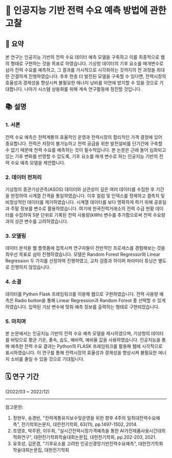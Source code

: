 # 🔋 인공지능 기반 전력 수요 예측 방법에 관한 고찰

## 📃 요약
본 연구는 인공지능 기반의 전력 수요 데이터 예측 모델을 구축하고 이를 최종적으로 웹의 형태로 구현하는 것을 목표로 하였습니다. 기상청 데이터의 기후 요소를 매개변수로 삼아 전력 수요를 예측하고, 그 결과를 가시적으로 시각화하는 것까지의 전 과정을 최대한 간결하게 진행하였습니다. 추후 한층 더 발전된 모델을 구축할 수 있다면, 전력시장의 효율성과 경제성을 향상시켜 불필요한 에너지 낭비를 미연에 방지할 수 있을 것으로 기대합니다. 나아가 시스템 상용화를 위해 계속 연구활동에 정진할 것입니다.

## 📚 설명

### 1. 서론
전력 수요 예측은 전력계통의 효율적인 운영과 전력시장의 합리적인 가격 결정에 있어 중요합니다. 전력은 저장이 불가능하고 전력 공급을 위한 발전설비를 단기간에 구축할 수 없기 때문에 전력 수요를 예측하는 것이 필수적입니다. 본 논문은 근래 들어 심화되고 있는 기후 변화를 반영할 수 있도록, 기후 요소를 매개 변수로 하는 인공지능 기반의 전력 수요 예측 모델을 제안합니다.

### 2. 데이터 전처리
기상청의 종관기상관측(ASOS) 데이터와 상관성이 깊은 여러 데이터를 수집한 후 기간을 한정하여 시계열 간격을 통일하였습니다. 이후 컬럼 및 인덱스를 정제하고 결측치 및 비정상적인 데이터를 제거하였습니다. 시계열 데이터를 보다 명확하게 하기 위해 공휴일과 주말 정보를 변수로 활용하였습니다. 여기에 한국전력거래소의 전력 수급 현황 데이터를 수집하여 5분 단위로 기록된 전력 사용량(kWh) 변수를 추가함으로써 전력 수요량과의 상관 변수를 고려하였습니다.

### 3. 모델링
데이터 분석을 웹 플랫폼에 접목시켜 연구자들이 전반적인 프로세스를 경험해보는 것을 최우선 목표로 삼아 진행하였습니다. 모델은 Random Forest Regressor와 Linear Regression 두 가지를 선정하여 진행하였고, 교차 검증과 하이퍼 파라미터 튜닝은 별도로 진행하지 않았습니다.

### 4. 소결
데이터를 Python Flask 프레임워크를 이용해 웹으로 구현하였습니다. 전력 사용량 예측은 Radio button을 통해 Linear Regression과 Random Forest 중 선택할 수 있게 하였습니다. 입력된 기상 변수에 맞춰 예측 정보를 출력하는 형태로 구현되었습니다.

### 5. 마치며
본 논문에서는 인공지능 기반의 전력 수요 예측 모델을 제시하였으며, 기상청의 데이터를 바탕으로 평균 기온, 풍속, 습도, 예비력, 예비율 값을 사용하였습니다. 인공지능을 통해 예측한 전력 수요 결과는 Python의 FLASK 프레임워크를 활용해 웹에 시각적으로 표시하였습니다. 이 연구를 통해 전력시장의 효율성과 경제성을 향상시켜 불필요한 에너지 소비를 줄일 수 있을 것으로 기대됩니다.

## 🗓️ 연구 기간
(2022/03 ~ 2022/12)

---

참고문헌:
1. 정현우, 송경빈, "전력계통유지보수및운영을 위한 향후 4주의 일최대전력수요예측", 전기학회논문지, 대한전기학회, 63(11), pp.1497-1502, 2014.
2. 조영호, 박주환, 이두희, "실시간전력시장가격예측을 통한 AI가전제품사용시간대최적화연구", 대한전기학회학술대회논문집, 대한전기학회, pp.202-203, 2021.
3. 유호성, 김문겸, "기후요소를 고려한 인공신경망기반전력수요예측", 대한전기학회학술대회논문집, 대한전기학회

